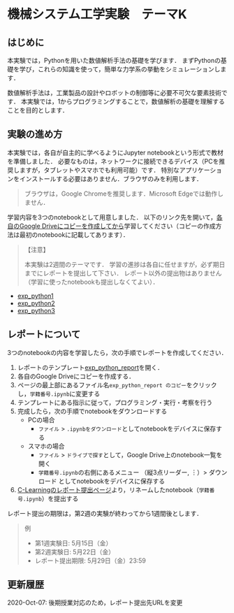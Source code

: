 # 機械システム工学実験　テーマK


## はじめに

本実験では，Pythonを用いた数値解析手法の基礎を学びます．
まずPythonの基礎を学び，これらの知識を使って，簡単な力学系の挙動をシミュレーションします．

数値解析手法は，工業製品の設計やロボットの制御等に必要不可欠な要素技術です．
本実験では，1からプログラミングすることで，数値解析の基礎を理解することを目的とします．


## 実験の進め方

本実験では，各自が自主的に学べるようにJupyter notebookという形式で教材を準備しました．
必要なものは，ネットワークに接続できるデバイス（PCを推奨しますが，タブレットやスマホでも利用可能）です．
特別なアプリケーションをインストールする必要はありません．ブラウザのみを利用します．

> ブラウザは，Google Chromeを推奨します．Microsoft Edgeでは動作しません．

学習内容を3つのnotebookとして用意しました．
以下のリンク先を開いて，<u>各自のGoogle Driveにコピーを作成してから</u>学習してください（コピーの作成方法は最初のnotebookに記載してあります）．

> 【注意】
>
> 本実験は2週間のテーマです．
> 学習の進捗は各自に任せますが，必ず期日までにレポートを提出して下さい．
> レポート以外の提出物はありません（学習に使ったnotebookも提出しなくてよい）．

- [exp_python1](https://colab.research.google.com/github/yyamnk/numerical-methods-py3/blob/master/exp_python1.ipynb)
- [exp_python2](https://colab.research.google.com/github/yyamnk/numerical-methods-py3/blob/master/exp_python2.ipynb)
- [exp_python3](https://colab.research.google.com/github/yyamnk/numerical-methods-py3/blob/master/exp_python3.ipynb)


## レポートについて

3つのnotebookの内容を学習したら，次の手順でレポートを作成してください．

1. レポートのテンプレート[exp_python_report](https://colab.research.google.com/github/yyamnk/numerical-methods-py3/blob/master/exp_python_report.ipynb)を開く．
2. 各自のGoogle Driveにコピーを作成する．
3. ページの最上部にあるファイル名`exp_python_report のコピー`をクリックし，`学籍番号.ipynb`に変更する
4. テンプレートにある指示に従って，プログラミング・実行・考察を行う
5. 完成したら，次の手順でnotebookをダウンロードする
    - PCの場合
        - `ファイル` > `.ipynbをダウンロード`としてnotebookをデバイスに保存する
    - スマホの場合
        - `ファイル` > `ドライブで探す`として，Google Drive上のnotebook一覧を開く
        - `学籍番号.ipynb`の右側にあるメニュー （縦3点リーダー, ︙）> ダウンロード としてnotebookをデバイスに保存する
6. [C-Learningのレポート提出ページ](https://udai.c-learning.jp/s/report/put/rb22771063)より，リネームしたnotebook（`学籍番号.ipynb`）を提出する

レポート提出の期限は，第2週の実験が終わってから1週間後とします．

> 例
> - 第1週実験日: 5月15日（金）
> - 第2週実験日: 5月22日（金）
> - レポート提出期限: 5月29日（金）23:59


## 更新履歴

2020-Oct-07: 後期授業対応のため，レポート提出先URLを変更
